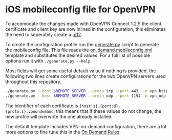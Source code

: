# iOS mobileconfig file for OpenVPN

To accomodate the changes made with OpenVPN Connect 1.2.5 the client certificate
and client key are now inlined in the configuration, this eliminates the need
to seperately create a [.p12][p12file].

To create the configuration profile run the [generate.py](generate.py) script to
 generate the mobileconfig file. This file reads the
[on_demand.mobileconfig.xml](on_demand.mobileconfig.xml) template and
substitutes the desired values. For a full list of possible options run it with
`./generate.py --help`.

Most fields will get some useful default value if nothing is provided, the
following two lines create configurations for the two OpenVPN servers used
throughout this repository.
```bash
./generate.py --host $REMOTE_SERVER --proto tcp --port 443  -o vpn_https.mobileconfig --VPNPayloadOrganization "HTTPS Port"
./generate.py --host $REMOTE_SERVER --proto udp --port 1194 -o vpn_udp.mobileconfig   --VPNPayloadOrganization "OpenVPN Port"
```

The identifier of each certificate is `{host:s}.{port:d}.{proto:s}.vpnondemand`,
this means that if these values do not change, the new profile will overwrite
the one already installed.

The default template includes VPN-on-demand configuration, there are a lot more
options to fine tune this in the [On Demand Rules][apple_vpn_ondemand].


[p12file]: https://en.wikipedia.org/wiki/PKCS_12
[apple_vpn_ondemand]: https://developer.apple.com/library/content/featuredarticles/iPhoneConfigurationProfileRef/Introduction/Introduction.html#//apple_ref/doc/uid/TP40010206-CH1-SW36